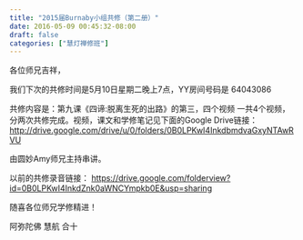 ```yaml
---
title: "2015届Burnaby小组共修（第二册）"
date: 2016-05-09 00:45:32-08:00
draft: false
categories: ["慧灯禅修班"]
---
```

各位师兄吉祥，

我们下次的共修时间是5月10日星期二晚上7点，YY房间号码是 64043086

共修内容是：第九课《四谛:脱离生死的出路》的第三，四个视频
一共4个视频，分两次共修完成。视频，课文和学修笔记见下面的Google Drive链接：
http://drive.google.com/drive/u/0/folders/0B0LPKwI4InkdbmdvaGxyNTAwRVU 

由圆妙Amy师兄主持串讲。

以前的共修录音链接：
https://drive.google.com/folderview?id=0B0LPKwI4InkdZnk0aWNCYmpkb0E&usp=sharing


随喜各位师兄学修精进！

阿弥陀佛
慧航 合十
